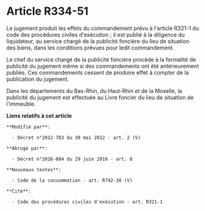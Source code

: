 # Article R334-51

Le jugement produit les effets du commandement prévu à l'article R321-1 du code des procédures civiles d'exécution ; il est
publié à la diligence du liquidateur, au service chargé de la publicité foncière du lieu de situation des biens, dans les
conditions prévues pour ledit commandement. 

Le chef du service chargé de la publicité foncière procède à la formalité de publicité du jugement même si des commandements
ont été antérieurement publiés. Ces commandements cessent de produire effet à compter de la publication du jugement. 

Dans les départements du Bas-Rhin, du Haut-Rhin et de la Moselle, la publicité du jugement est effectuée au Livre foncier du
lieu de situation de l'immeuble.

**Liens relatifs à cet article**

	**Modifié par**:

	  - Décret n°2012-783 du 30 mai 2012 - art. 2 (V)

	**Abrogé par**:

	  - Décret n°2016-884 du 29 juin 2016 - art. 8

	**Nouveaux textes**:

	  - Code de la consommation - art. R742-30 (V)

	**Cite**:

	  - Code des procédures civiles d'exécution - art. R321-1
